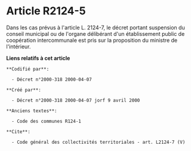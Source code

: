# Article R2124-5

Dans les cas prévus à l'article L. 2124-7, le décret portant suspension du conseil municipal ou de l'organe délibérant d'un
établissement public de coopération intercommunale est pris sur la proposition du ministre de l'intérieur.

**Liens relatifs à cet article**

	**Codifié par**:

	  - Décret n°2000-318 2000-04-07

	**Créé par**:

	  - Décret n°2000-318 2000-04-07 jorf 9 avril 2000

	**Anciens textes**:

	  - Code des communes R124-1

	**Cite**:

	  - Code général des collectivités territoriales - art. L2124-7 (V)
